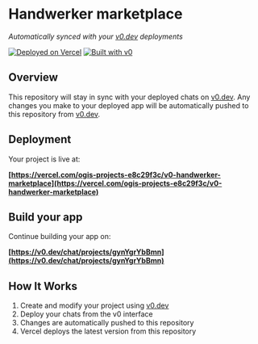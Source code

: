 # Handwerker marketplace

*Automatically synced with your [v0.dev](https://v0.dev) deployments*

[![Deployed on Vercel](https://img.shields.io/badge/Deployed%20on-Vercel-black?style=for-the-badge&logo=vercel)](https://vercel.com/ogis-projects-e8c29f3c/v0-handwerker-marketplace)
[![Built with v0](https://img.shields.io/badge/Built%20with-v0.dev-black?style=for-the-badge)](https://v0.dev/chat/projects/gynYgrYbBmn)

## Overview

This repository will stay in sync with your deployed chats on [v0.dev](https://v0.dev).
Any changes you make to your deployed app will be automatically pushed to this repository from [v0.dev](https://v0.dev).

## Deployment

Your project is live at:

**[https://vercel.com/ogis-projects-e8c29f3c/v0-handwerker-marketplace](https://vercel.com/ogis-projects-e8c29f3c/v0-handwerker-marketplace)**

## Build your app

Continue building your app on:

**[https://v0.dev/chat/projects/gynYgrYbBmn](https://v0.dev/chat/projects/gynYgrYbBmn)**

## How It Works

1. Create and modify your project using [v0.dev](https://v0.dev)
2. Deploy your chats from the v0 interface
3. Changes are automatically pushed to this repository
4. Vercel deploys the latest version from this repository